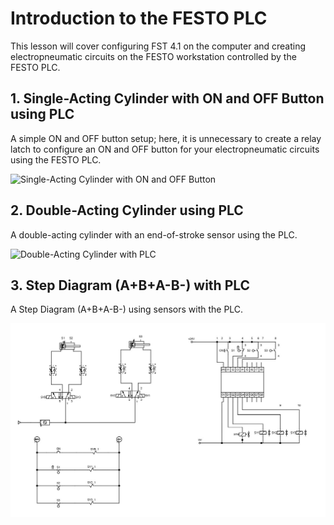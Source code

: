 # Introduction to the FESTO PLC

This lesson will cover configuring FST 4.1 on the computer and creating electropneumatic circuits on the FESTO workstation controlled by the FESTO PLC.

## 1. Single-Acting Cylinder with ON and OFF Button using PLC

A simple ON and OFF button setup; here, it is unnecessary to create a relay latch to configure an ON and OFF button for your electropneumatic circuits using the FESTO PLC.

<img src="./lesson_images/clp_cilindro_simples_açao_botao_on_off_1.jpg" alt="Single-Acting Cylinder with ON and OFF Button" width="700"/>

## 2. Double-Acting Cylinder using PLC

A double-acting cylinder with an end-of-stroke sensor using the PLC.

<img src="./lesson_images/clp_cilindro_dupla_açao_1.jpg" alt="Double-Acting Cylinder with PLC" width="800"/>

## 3. Step Diagram (A+B+A-B-) with PLC

A Step Diagram (A+B+A-B-) using sensors with the PLC.

<img src="./lesson_images/clp_diagrama_passo_A+B+A-B-_1.jpg" alt="Step Diagram (A+B+A-B-) with PLC" width="1000"/>










